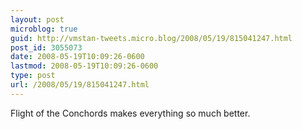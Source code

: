 ```yaml
---
layout: post
microblog: true
guid: http://vmstan-tweets.micro.blog/2008/05/19/815041247.html
post_id: 3055073
date: 2008-05-19T10:09:26-0600
lastmod: 2008-05-19T10:09:26-0600
type: post
url: /2008/05/19/815041247.html
---
```

Flight of the Conchords makes everything so much better.
